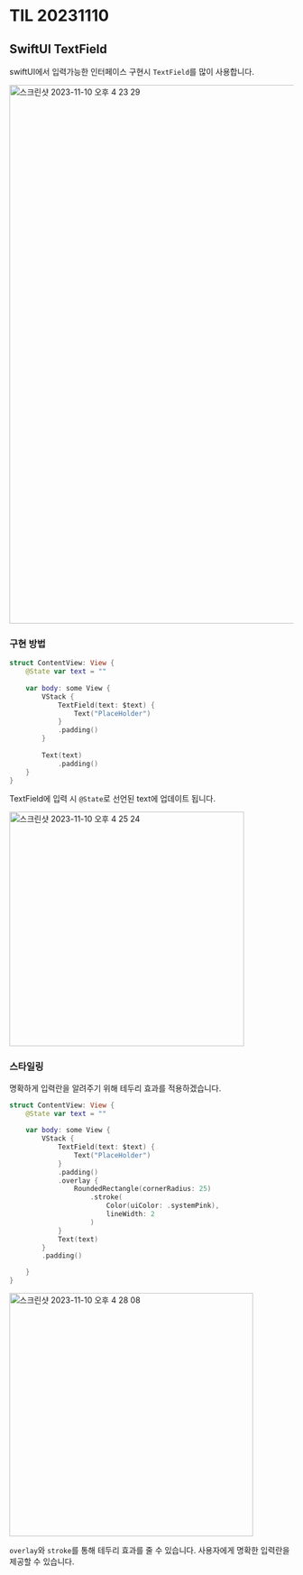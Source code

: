 # TIL 20231110

## SwiftUI TextField

swiftUI에서 입력가능한 인터페이스 구현시 `TextField`를 많이 사용합니다.

<img width="956" alt="스크린샷 2023-11-10 오후 4 23 29" src="https://github.com/bradheo65/TIL/assets/45350356/5d0fdac9-17e5-44ec-9466-b4d61b353de9">

### 구현 방법

```swift
struct ContentView: View {
    @State var text = ""
    
    var body: some View {
        VStack {
            TextField(text: $text) {
                Text("PlaceHolder")
            }
            .padding()
        }
        
        Text(text)
            .padding()
    }
}

```

TextField에 입력 시 `@State`로 선언된 text에 업데이트 됩니다.

<img width="416" alt="스크린샷 2023-11-10 오후 4 25 24" src="https://github.com/bradheo65/TIL/assets/45350356/357480ff-71b0-432d-968f-4a8053c54f0d">

### 스타일링

명확하게 입력란을 알려주기 위해 테두리 효과를 적용하겠습니다.

```swift
struct ContentView: View {
    @State var text = ""
    
    var body: some View {
        VStack {
            TextField(text: $text) {
                Text("PlaceHolder")
            }
            .padding()
            .overlay {
                RoundedRectangle(cornerRadius: 25)
                    .stroke(
                        Color(uiColor: .systemPink),
                        lineWidth: 2
                    )
            }
            Text(text)
        }
        .padding()

    }
}
```

<img width="432" alt="스크린샷 2023-11-10 오후 4 28 08" src="https://github.com/bradheo65/TIL/assets/45350356/865b8d3a-8408-40da-9bda-c1566d263dab">

`overlay`와 `stroke`를 통해 테두리 효과를 줄 수 있습니다. 사용자에게 명확한 입력란을 제공할 수 있습니다.